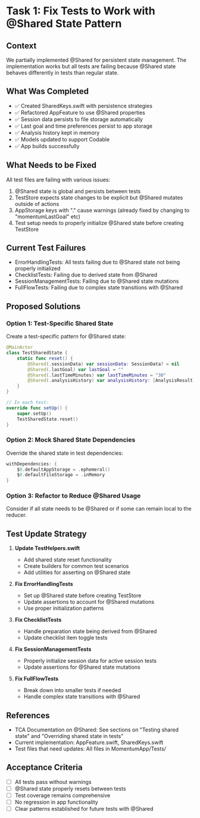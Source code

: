 # Task 1: Fix Tests to Work with @Shared State Pattern

## Context
We partially implemented @Shared for persistent state management. The implementation works but all tests are failing because @Shared state behaves differently in tests than regular state.

## What Was Completed
- ✅ Created SharedKeys.swift with persistence strategies
- ✅ Refactored AppFeature to use @Shared properties
- ✅ Session data persists to file storage automatically
- ✅ Last goal and time preferences persist to app storage
- ✅ Analysis history kept in memory
- ✅ Models updated to support Codable
- ✅ App builds successfully

## What Needs to be Fixed
All test files are failing with various issues:
1. @Shared state is global and persists between tests
2. TestStore expects state changes to be explicit but @Shared mutates outside of actions
3. AppStorage keys with "." cause warnings (already fixed by changing to "momentumLastGoal" etc)
4. Test setup needs to properly initialize @Shared state before creating TestStore

## Current Test Failures
- ErrorHandlingTests: All tests failing due to @Shared state not being properly initialized
- ChecklistTests: Failing due to derived state from @Shared
- SessionManagementTests: Failing due to @Shared state mutations
- FullFlowTests: Failing due to complex state transitions with @Shared

## Proposed Solutions

### Option 1: Test-Specific Shared State
Create a test-specific pattern for @Shared state:
```swift
@MainActor
class TestSharedState {
    static func reset() {
        @Shared(.sessionData) var sessionData: SessionData? = nil
        @Shared(.lastGoal) var lastGoal = ""
        @Shared(.lastTimeMinutes) var lastTimeMinutes = "30"
        @Shared(.analysisHistory) var analysisHistory: [AnalysisResult] = []
    }
}

// In each test:
override func setUp() {
    super.setUp()
    TestSharedState.reset()
}
```

### Option 2: Mock Shared State Dependencies
Override the shared state in test dependencies:
```swift
withDependencies: {
    $0.defaultAppStorage = .ephemeral()
    $0.defaultFileStorage = .inMemory
}
```

### Option 3: Refactor to Reduce @Shared Usage
Consider if all state needs to be @Shared or if some can remain local to the reducer.

## Test Update Strategy

1. **Update TestHelpers.swift**
   - Add shared state reset functionality
   - Create builders for common test scenarios
   - Add utilities for asserting on @Shared state

2. **Fix ErrorHandlingTests**
   - Set up @Shared state before creating TestStore
   - Update assertions to account for @Shared mutations
   - Use proper initialization patterns

3. **Fix ChecklistTests**
   - Handle preparation state being derived from @Shared
   - Update checklist item toggle tests

4. **Fix SessionManagementTests**
   - Properly initialize session data for active session tests
   - Update assertions for @Shared state mutations

5. **Fix FullFlowTests**
   - Break down into smaller tests if needed
   - Handle complex state transitions with @Shared

## References
- TCA Documentation on @Shared: See sections on "Testing shared state" and "Overriding shared state in tests"
- Current implementation: AppFeature.swift, SharedKeys.swift
- Test files that need updates: All files in MomentumApp/Tests/

## Acceptance Criteria
- [ ] All tests pass without warnings
- [ ] @Shared state properly resets between tests
- [ ] Test coverage remains comprehensive
- [ ] No regression in app functionality
- [ ] Clear patterns established for future tests with @Shared